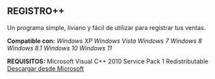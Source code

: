 ## REGISTRO++

Un programa simple, liviano y fácil de utilizar para registrar tus ventas.

**Compatible con:**
*Windows XP
Windows Vista
Windows 7
Windows 8
Windows 8.1
Windows 10
Windows 11*

**REQUISITOS:** 
Microsoft Visual C++ 2010 Service Pack 1 Redistributable
[Descargar desde Microsoft](https://download.microsoft.com/download/1/6/5/165255e7-1014-4d0a-b094-b6a430a6bffc/vcredist_x86.exe)
